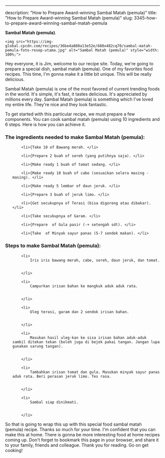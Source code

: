 ---
description: "How to Prepare Award-winning Sambal Matah (pemula)"
title: "How to Prepare Award-winning Sambal Matah (pemula)"
slug: 3345-how-to-prepare-award-winning-sambal-matah-pemula

<p>
	<strong>Sambal Matah (pemula)</strong>. 
	
</p>
<p>
	
	<img src="https://img-global.cpcdn.com/recipes/36be4a880a13e52e/680x482cq70/sambal-matah-pemula-foto-resep-utama.jpg" alt="Sambal Matah (pemula)" style="width: 100%;">
	
	
</p>
<p>
	Hey everyone, it is Jim, welcome to our recipe site. Today, we're going to prepare a special dish, sambal matah (pemula). One of my favorites food recipes. This time, I'm gonna make it a little bit unique. This will be really delicious.
</p>
	
<p>
	Sambal Matah (pemula) is one of the most favored of current trending foods in the world. It's simple, it's fast, it tastes delicious. It's appreciated by millions every day. Sambal Matah (pemula) is something which I've loved my entire life. They're nice and they look fantastic.
</p>
<p>
	
</p>

<p>
To get started with this particular recipe, we must prepare a few components. You can cook sambal matah (pemula) using 10 ingredients and 6 steps. Here is how you can achieve it.
</p>

<h3>The ingredients needed to make Sambal Matah (pemula):</h3>

<ol>
	
		<li>{Take 10 of Bawang merah. </li>
	
		<li>{Prepare 2 buah of sereh (yang putihnya saja). </li>
	
		<li>{Make ready 1 buah of tomat sedang. </li>
	
		<li>{Make ready 10 buah of cabe (sesuaikan selera masing - masing). </li>
	
		<li>{Make ready 5 lembar of daun jeruk. </li>
	
		<li>{Prepare 3 buah of jeruk limo. </li>
	
		<li>{Get secukupnya of Terasi (bisa digoreng atau dibakar). </li>
	
		<li>{Take secukupnya of Garam. </li>
	
		<li>{Prepare  of Gula pasir (-+ setengah sdt). </li>
	
		<li>{Take  of Minyak sayur panas (5-7 sendok makan). </li>
	
</ol>
<p>
	
</p>

<h3>Steps to make Sambal Matah (pemula):</h3>

<ol>
	
		<li>
			Iris iris bawang merah, cabe, sereh, daun jeruk, dan tomat.
			
			
		</li>
	
		<li>
			Campurkan irisan bahan ke mangkuk aduk aduk rata.
			
			
		</li>
	
		<li>
			Uleg terasi, garam dan 2 sendok irisan bahan.
			
			
		</li>
	
		<li>
			Masukan hasil uleg-kan ke sisa irisan bahan aduk-aduk sambil ditekan tekan (boleh juga di bejek pakai tangan. Jangan lupa gunakan sarung tangan).
			
			
		</li>
	
		<li>
			Tambahkan irisan tomat dan gula. Masukan minyak sayur panas aduk rata. Beri perasan jeruk limo. Tes rasa.
			
			
		</li>
	
		<li>
			Sambal siap dinikmati.
			
			
		</li>
	
</ol>

<p>
	
</p>

<p>
	So that is going to wrap this up with this special food sambal matah (pemula) recipe. Thanks so much for your time. I'm confident that you can make this at home. There is gonna be more interesting food at home recipes coming up. Don't forget to bookmark this page in your browser, and share it to your family, friends and colleague. Thank you for reading. Go on get cooking!
</p>
